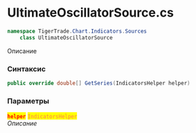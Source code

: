 
# UltimateOscillatorSource.cs
```csharp
namespace TigerTrade.Chart.Indicators.Sources  
    class UltimateOscillatorSource
```

Описание

### Синтаксис
```csharp
public override double[] GetSeries(IndicatorsHelper helper)
```

### Параметры  
<mark style="color:red;">**`helper`**</mark> <mark style="color:coral;">`IndicatorsHelper`</mark>  
 *Описание*  
  

                    
                    
